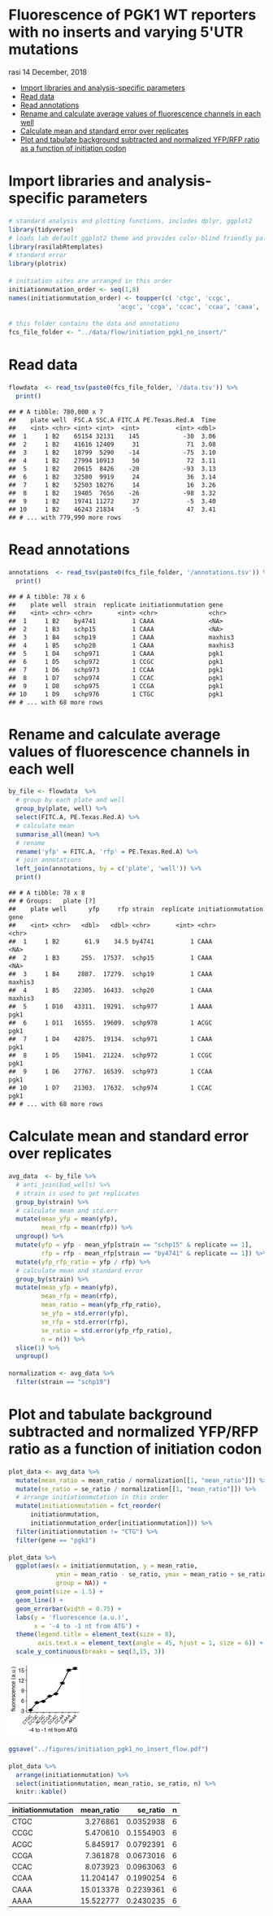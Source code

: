Fluorescence of PGK1 WT reporters with no inserts and varying 5'UTR mutations
================
rasi
14 December, 2018

-   [Import libraries and analysis-specific parameters](#import-libraries-and-analysis-specific-parameters)
-   [Read data](#read-data)
-   [Read annotations](#read-annotations)
-   [Rename and calculate average values of fluorescence channels in each well](#rename-and-calculate-average-values-of-fluorescence-channels-in-each-well)
-   [Calculate mean and standard error over replicates](#calculate-mean-and-standard-error-over-replicates)
-   [Plot and tabulate background subtracted and normalized YFP/RFP ratio as a function of initiation codon](#plot-and-tabulate-background-subtracted-and-normalized-yfprfp-ratio-as-a-function-of-initiation-codon)

Import libraries and analysis-specific parameters
=================================================

``` r
# standard analysis and plotting functions, includes dplyr, ggplot2 
library(tidyverse)
# loads lab default ggplot2 theme and provides color-blind friendly palette
library(rasilabRtemplates)
# standard error
library(plotrix)

# initiation sites are arranged in this order
initiationmutation_order <- seq(1,8)
names(initiationmutation_order) <- toupper(c( 'ctgc', 'ccgc', 
                              'acgc', 'ccga', 'ccac', 'ccaa', 'caaa', 'aaaa'))

# this folder contains the data and annotations
fcs_file_folder <- "../data/flow/initiation_pgk1_no_insert/"
```

Read data
=========

``` r
flowdata  <- read_tsv(paste0(fcs_file_folder, '/data.tsv')) %>% 
  print()
```

    ## # A tibble: 780,000 x 7
    ##    plate well  FSC.A SSC.A FITC.A PE.Texas.Red.A  Time
    ##    <int> <chr> <int> <int>  <int>          <int> <dbl>
    ##  1     1 B2    65154 32131    145            -30  3.06
    ##  2     1 B2    41616 12409     31             71  3.08
    ##  3     1 B2    18799  5290    -14            -75  3.10
    ##  4     1 B2    27994 10913     50             72  3.11
    ##  5     1 B2    20615  8426    -20            -93  3.13
    ##  6     1 B2    32580  9919     24             36  3.14
    ##  7     1 B2    52503 18276     14             16  3.26
    ##  8     1 B2    19405  7656    -26            -98  3.32
    ##  9     1 B2    19741 11272     37             -5  3.40
    ## 10     1 B2    46243 21834     -5             47  3.41
    ## # ... with 779,990 more rows

Read annotations
================

``` r
annotations  <- read_tsv(paste0(fcs_file_folder, '/annotations.tsv')) %>% 
  print()
```

    ## # A tibble: 78 x 6
    ##    plate well  strain  replicate initiationmutation gene   
    ##    <int> <chr> <chr>       <int> <chr>              <chr>  
    ##  1     1 B2    by4741          1 CAAA               <NA>   
    ##  2     1 B3    schp15          1 CAAA               <NA>   
    ##  3     1 B4    schp19          1 CAAA               maxhis3
    ##  4     1 B5    schp20          1 CAAA               maxhis3
    ##  5     1 D4    schp971         1 CAAA               pgk1   
    ##  6     1 D5    schp972         1 CCGC               pgk1   
    ##  7     1 D6    schp973         1 CCAA               pgk1   
    ##  8     1 D7    schp974         1 CCAC               pgk1   
    ##  9     1 D8    schp975         1 CCGA               pgk1   
    ## 10     1 D9    schp976         1 CTGC               pgk1   
    ## # ... with 68 more rows

Rename and calculate average values of fluorescence channels in each well
=========================================================================

``` r
by_file <- flowdata  %>% 
  # group by each plate and well
  group_by(plate, well) %>% 
  select(FITC.A, PE.Texas.Red.A) %>% 
  # calculate mean
  summarise_all(mean) %>% 
  # rename
  rename('yfp' = FITC.A, 'rfp' = PE.Texas.Red.A) %>% 
  # join annotations
  left_join(annotations, by = c('plate', 'well')) %>% 
  print()
```

    ## # A tibble: 78 x 8
    ## # Groups:   plate [?]
    ##    plate well      yfp     rfp strain  replicate initiationmutation gene   
    ##    <int> <chr>   <dbl>   <dbl> <chr>       <int> <chr>              <chr>  
    ##  1     1 B2       61.9    34.5 by4741          1 CAAA               <NA>   
    ##  2     1 B3      255.  17537.  schp15          1 CAAA               <NA>   
    ##  3     1 B4     2887.  17279.  schp19          1 CAAA               maxhis3
    ##  4     1 B5    22305.  16433.  schp20          1 CAAA               maxhis3
    ##  5     1 D10   43311.  19291.  schp977         1 AAAA               pgk1   
    ##  6     1 D11   16555.  19609.  schp978         1 ACGC               pgk1   
    ##  7     1 D4    42875.  19134.  schp971         1 CAAA               pgk1   
    ##  8     1 D5    15041.  21224.  schp972         1 CCGC               pgk1   
    ##  9     1 D6    27767.  16539.  schp973         1 CCAA               pgk1   
    ## 10     1 D7    21303.  17632.  schp974         1 CCAC               pgk1   
    ## # ... with 68 more rows

Calculate mean and standard error over replicates
=================================================

``` r
avg_data  <- by_file %>% 
  # anti_join(bad_wells) %>% 
  # strain is used to get replicates
  group_by(strain) %>% 
  # calculate mean and std.err
  mutate(mean_yfp = mean(yfp), 
         mean_rfp = mean(rfp)) %>% 
  ungroup() %>% 
  mutate(yfp = yfp - mean_yfp[strain == "schp15" & replicate == 1], 
         rfp = rfp - mean_rfp[strain == "by4741" & replicate == 1]) %>% 
  mutate(yfp_rfp_ratio = yfp / rfp) %>% 
  # calculate mean and standard error
  group_by(strain) %>% 
  mutate(mean_yfp = mean(yfp), 
         mean_rfp = mean(rfp), 
         mean_ratio = mean(yfp_rfp_ratio), 
         se_yfp = std.error(yfp), 
         se_rfp = std.error(rfp),
         se_ratio = std.error(yfp_rfp_ratio),
         n = n()) %>% 
  slice(1) %>% 
  ungroup()

normalization <- avg_data %>% 
  filter(strain == "schp19")
```

Plot and tabulate background subtracted and normalized YFP/RFP ratio as a function of initiation codon
======================================================================================================

``` r
plot_data <- avg_data %>% 
  mutate(mean_ratio = mean_ratio / normalization[[1, "mean_ratio"]]) %>% 
  mutate(se_ratio = se_ratio / normalization[[1, "mean_ratio"]]) %>% 
  # arrange initiationmutation in this order
  mutate(initiationmutation = fct_reorder(
      initiationmutation,
      initiationmutation_order[initiationmutation])) %>%
  filter(initiationmutation != "CTG") %>%
  filter(gene == "pgk1")

plot_data %>% 
  ggplot(aes(x = initiationmutation, y = mean_ratio, 
             ymin = mean_ratio - se_ratio, ymax = mean_ratio + se_ratio,
             group = NA)) +
  geom_point(size = 1.5) +
  geom_line() +
  geom_errorbar(width = 0.75) +
  labs(y = 'fluorescence (a.u.)',
       x = '-4 to -1 nt from ATG') +
  theme(legend.title = element_text(size = 8),
        axis.text.x = element_text(angle = 45, hjust = 1, size = 6)) +
  scale_y_continuous(breaks = seq(3,15, 3))
```

![](initiation_pgk1_no_insert_flow_files/figure-markdown_github/unnamed-chunk-9-1.png)

``` r
ggsave("../figures/initiation_pgk1_no_insert_flow.pdf")

plot_data %>% 
  arrange(initiationmutation) %>% 
  select(initiationmutation, mean_ratio, se_ratio, n) %>% 
  knitr::kable()
```

| initiationmutation |  mean\_ratio|  se\_ratio|    n|
|:-------------------|------------:|----------:|----:|
| CTGC               |     3.276861|  0.0352938|    6|
| CCGC               |     5.470610|  0.1554903|    6|
| ACGC               |     5.845917|  0.0792391|    6|
| CCGA               |     7.361878|  0.0673016|    6|
| CCAC               |     8.073923|  0.0963063|    6|
| CCAA               |    11.204147|  0.1990254|    6|
| CAAA               |    15.013378|  0.2239361|    6|
| AAAA               |    15.522777|  0.2430235|    6|
